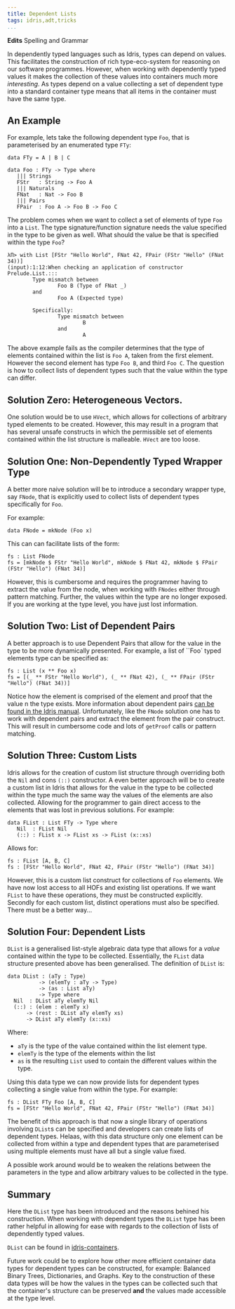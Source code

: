 ```yaml
---
title: Dependent Lists
tags: idris,adt,tricks
...
```


**Edits** Spelling and Grammar

In dependently typed languages such as Idris, types can depend on values. This facilitates the construction of rich type-eco-system for reasoning on our software programmes. However, when working with dependently typed values it makes the collection of these values into containers much more *interesting*. As types depend on a value collecting a set of dependent type into a standard container type means that all items in the container must have the same type.

## An Example

For example, lets take the following dependent type `Foo`, that is parameterised by an enumerated type `FTy`:

```
data FTy = A | B | C

data Foo : FTy -> Type where
   ||| Strings
   FStr   : String -> Foo A
   ||| Naturals
   FNat   : Nat -> Foo B
   ||| Pairs
   FPair  : Foo A -> Foo B -> Foo C
```

The problem comes when we want to collect a set of elements of type `Foo` into a `List`. The type signature/function signature needs the value specified in the type to be given as well. What should the value be that is specified within the type `Foo`?


```
λΠ> with List [FStr "Hello World", FNat 42, FPair (FStr "Hello" (FNat 34))]
(input):1:12:When checking an application of constructor Prelude.List.:::
        Type mismatch between
                Foo B (Type of FNat _)
        and
                Foo A (Expected type)

        Specifically:
                Type mismatch between
                        B
                and
                        A
```

The above example fails as the compiler determines that the type of elements contained within the list is `Foo A`, taken from the first element. However the second element has type `Foo B`, and third `Foo C`.
The question is how to collect lists of dependent types such that the value within the type can differ.

## Solution Zero: Heterogeneous Vectors.

One solution would be to use `HVect`, which allows for collections of arbitrary typed elements to be created. However, this may result in a program that has several unsafe constructs in which the permissible set of elements contained within the list structure is malleable. `HVect` are too loose.

## Solution One: Non-Dependently Typed Wrapper Type

A better more naive solution will be to introduce a secondary wrapper type, say `FNode`, that is explicitly used to collect lists of dependent types specifically for `Foo`.

For example:

```
data FNode = mkNode (Foo x)
```

This can can facilitate lists of the form:


```
fs : List FNode
fs = [mkNode $ FStr "Hello World", mkNode $ FNat 42, mkNode $ FPair (FStr "Hello") (FNat 34)]
```

However, this is cumbersome and requires the programmer having to extract the value from the node, when working with `FNodes` either through pattern matching.
Further, the values within the type are no longer exposed. If you are working at the type level, you have just lost information.

## Solution Two: List of Dependent Pairs

A better approach is to use Dependent Pairs that allow for the value in the type to be more dynamically presented. For example, a list of ``Foo` typed elements type can be specified as:


    fs : List (x ** Foo x)
    fs = [(_ ** FStr "Hello World"), (_ ** FNat 42), (_ ** FPair (FStr "Hello") (FNat 34))]

Notice how the element is comprised of the element and proof that the value n the type exists. More information about dependent pairs [can be found in the Idris manual](http://idris.readthedocs.org/en/latest/tutorial/typesfuns.html#dependent-pairs).
Unfortunately, like the `FNode` solution one has to work with dependent pairs and extract the element from the pair construct. This will result in cumbersome code and lots of `getProof` calls or pattern matching.

## Solution Three: Custom Lists

Idris allows for the creation of custom list structure through overriding both the `Nil` and cons `(::)` constructor. A even better approach will be to create a custom list in Idris that allows for the value in the type to be collected within the type much the same way the values of the elements are also collected.
Allowing for the programmer to gain direct access to the elements that was lost in previous solutions.
For example:

```
data FList : List FTy -> Type where
   Nil  : FList Nil
   (::) : FList x -> FList xs -> FList (x::xs)
```

Allows for:

```
fs : FList [A, B, C]
fs : [FStr "Hello World", FNat 42, FPair (FStr "Hello") (FNat 34)]
```

However, this is a custom list construct for collections of `Foo` elements.
We have now lost access to all HOFs and existing list operations. If we want `FList` to have these operations, they must be constructed explicitly. Secondly for each custom list, distinct operations must also be specified.
There must be a better way...

## Solution Four: Dependent Lists

`DList` is a generalised list-style algebraic data type that allows for a *value* contained within the type to be collected.
Essentially, the `FList` data structure presented above has been generalised.
The definition of `DList` is:

```
data DList : (aTy : Type)
          -> (elemTy : aTy -> Type)
          -> (as : List aTy)
          -> Type where
  Nil  : DList aTy elemTy Nil
  (::) : (elem : elemTy x)
      -> (rest : DList aTy elemTy xs)
      -> DList aTy elemTy (x::xs)
```

Where:

+ `aTy` is the type of the value contained within the list element type.
+ `elemTy` is the type of the elements within the list
+ `as` is the resulting `List` used to contain the different values within the type.


Using this data type we can now provide lists for dependent types collecting a single value from within the type.
For example:

```
fs : DList FTy Foo [A, B, C]
fs = [FStr "Hello World", FNat 42, FPair (FStr "Hello") (FNat 34)]
```

The benefit of this approach is that now a single library of operations involving `DList`s can be specified and developers can create lists of dependent types.
Helaas, with this data structure only one element can be collected from within a type and dependent types that are parameterised using multiple elements must have all but a single value fixed.

A possible work around would be to weaken the relations between the parameters in the type and allow arbitrary values to be collected in the type.

## Summary

Here the `DList` type has been introduced and the reasons behined his construction.
When working with dependent types the `DList` type has been rather helpful in allowing for ease with regards to the collection of lists of dependently typed values.

`DList` can be found in [idris-containers](https://github.com/jfdm/idris-containers).

Future work could be to explore how other more efficient container data types for dependent types can be constructed, for example: Balanced Binary Trees, Dictionaries, and Graphs.
Key to the construction of these data types will be how the values in the types can be collected such that the container's structure can be preserved **and** the values made accessible at the type level.
